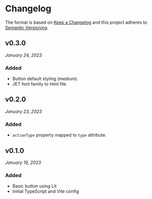 # Changelog

The format is based on [Keep a Changelog](http://keepachangelog.com/en/1.0.0/)
and this project adheres to [Semantic Versioning](http://semver.org/spec/v2.0.0.html).

v0.3.0
---------------------
*January 24, 2023*

### Added
- Button default styling (medium).
- JET font family to html file.


v0.2.0
---------------------
*January 23, 2023*

### Added
- `actionType` property mapped to `type` attribute.


v0.1.0
---------------------
*January 19, 2023*

### Added
- Basic button using Lit
- Initial TypeScript and Vite config
